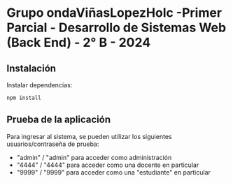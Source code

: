 # Grupo ondaViñasLopezHolc -Primer Parcial - Desarrollo de Sistemas Web (Back End) - 2° B - 2024

## Instalación

Instalar dependencias:

```bash
npm install
```

## Prueba de la aplicación

Para ingresar al sistema, se pueden utilizar los siguientes usuarios/contraseña de prueba:

- "admin" / "admin" para acceder como administración
- "4444" / "4444" para acceder como una docente en particular
- "9999" / "9999" para acceder como una "estudiante" en particular
